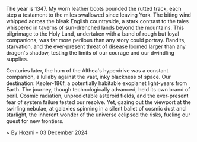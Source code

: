 
The year is 1347.  My worn leather boots pounded the rutted track, each step a testament to the miles swallowed since leaving York.  The biting wind whipped across the bleak English countryside, a stark contrast to the tales whispered in taverns of sun-drenched lands beyond the mountains.  This pilgrimage to the Holy Land, undertaken with a band of rough but loyal companions, was far more perilous than any story could portray.  Bandits, starvation, and the ever-present threat of disease loomed larger than any dragon's shadow, testing the limits of our courage and our dwindling supplies.


Centuries later, the hum of the Althea's hyperdrive was a constant companion, a lullaby against the vast, inky blackness of space.  Our destination: Kepler-186f, a potentially habitable exoplanet light-years from Earth.  The journey, though technologically advanced, held its own brand of peril.  Cosmic radiation, unpredictable asteroid fields, and the ever-present fear of system failure tested our resolve.  Yet, gazing out the viewport at the swirling nebulae, at galaxies spinning in a silent ballet of cosmic dust and starlight, the inherent wonder of the universe eclipsed the risks, fueling our quest for new frontiers.

~ By Hozmi - 03 December 2024
